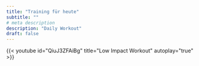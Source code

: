 ```yaml
---
title: "Training für heute"
subtitle: ""
# meta description
description: "Daily Workout"
draft: false
---
```


{{< youtube id="QiuJ3ZFAiBg" title="Low Impact Workout" autoplay="true" >}}